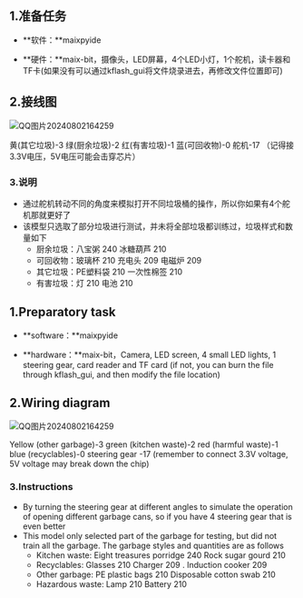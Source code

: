 ## 1.准备任务

- **软件：**maixpyide

- **硬件：**maix-bit，摄像头，LED屏幕，4个LED小灯，1个舵机，读卡器和TF卡(如果没有可以通过kflash_gui将文件烧录进去，再修改文件位置即可)

## 2.接线图

![QQ图片20240802164259](C:\Users\ASUS\Desktop\QQ图片20240802164259.jpg)

黄(其它垃圾)-3	 绿(厨余垃圾)-2	 红(有害垃圾)-1	 蓝(可回收物)-0 	舵机-17 （记得接3.3V电压，5V电压可能会击穿芯片）

### 3.说明

- 通过舵机转动不同的角度来模拟打开不同垃圾桶的操作，所以你如果有4个舵机那就更好了
- 该模型只选取了部分垃圾进行测试，并未将全部垃圾都训练过，垃圾样式和数量如下
  - 厨余垃圾：八宝粥       240		冰糖葫芦     210
  - 可回收物：玻璃杯       210                充电头         209             电磁炉        209
  - 其它垃圾：PE塑料袋   210                一次性棉签 210
  - 有害垃圾：灯               210                电池	     210 









## 1.Preparatory task

- **software：**maixpyide

- **hardware：**maix-bit，Camera, LED screen, 4 small LED lights, 1 steering gear, card reader and TF card (if not, you can burn the file through kflash_gui, and then modify the file location)

## 2.Wiring diagram

![QQ图片20240802164259](C:\Users\ASUS\Desktop\QQ图片20240802164259.jpg)

Yellow (other garbage)-3	 green (kitchen waste)-2	 red (harmful waste)-1	 blue (recyclables)-0 	steering gear -17 (remember to connect 3.3V voltage, 5V voltage may break down the chip)

### 3.Instructions

- By turning the steering gear at different angles to simulate the operation of opening different garbage cans, so if you have 4 steering gear that is even better
- This model only selected part of the garbage for testing, but did not train all the garbage. The garbage styles and quantities are as follows
  - Kitchen waste:              Eight treasures porridge       240		Rock sugar gourd                     210
  - Recyclables:                  Glasses                                     210                Charger                                       209                                                                                                              .                                       Induction cooker                    209
  - Other garbage:             PE plastic bags                       210                 Disposable cotton swab          210 
  - Hazardous waste:        Lamp                                        210                Battery	                                 210 

